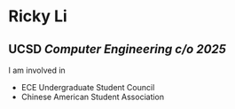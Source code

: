 # Ricky Li
## UCSD *Computer Engineering c/o 2025*


I am involved in 
* ECE Undergraduate Student Council
* Chinese American Student Association
